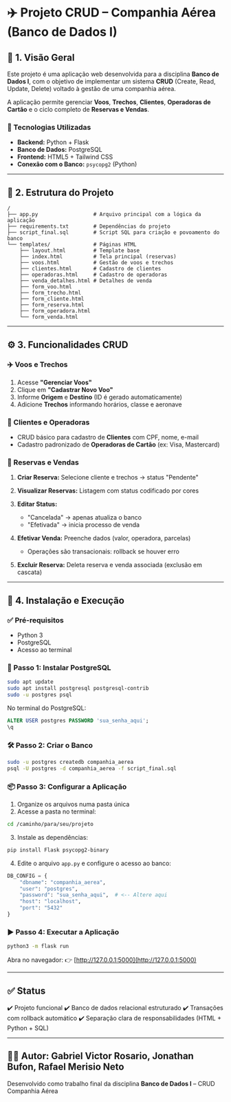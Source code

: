 

# ✈️ Projeto CRUD – Companhia Aérea (Banco de Dados I)

## 📌 1. Visão Geral

Este projeto é uma aplicação web desenvolvida para a disciplina **Banco de Dados I**, com o objetivo de implementar um sistema **CRUD** (Create, Read, Update, Delete) voltado à gestão de uma companhia aérea.

A aplicação permite gerenciar **Voos**, **Trechos**, **Clientes**, **Operadoras de Cartão** e o ciclo completo de **Reservas e Vendas**.

### 🔧 Tecnologias Utilizadas

- **Backend:** Python + Flask  
- **Banco de Dados:** PostgreSQL  
- **Frontend:** HTML5 + Tailwind CSS  
- **Conexão com o Banco:** `psycopg2` (Python)

---

## 📁 2. Estrutura do Projeto

```plaintext
/
├── app.py                  # Arquivo principal com a lógica da aplicação
├── requirements.txt        # Dependências do projeto
├── script_final.sql        # Script SQL para criação e povoamento do banco
└── templates/              # Páginas HTML
    ├── layout.html         # Template base
    ├── index.html          # Tela principal (reservas)
    ├── voos.html           # Gestão de voos e trechos
    ├── clientes.html       # Cadastro de clientes
    ├── operadoras.html     # Cadastro de operadoras
    ├── venda_detalhes.html # Detalhes de venda
    ├── form_voo.html       
    ├── form_trecho.html    
    ├── form_cliente.html   
    ├── form_reserva.html   
    ├── form_operadora.html 
    └── form_venda.html
````

---

## ⚙️ 3. Funcionalidades CRUD

### ✈️ Voos e Trechos

1. Acesse **"Gerenciar Voos"**
2. Clique em **"Cadastrar Novo Voo"**
3. Informe **Origem** e **Destino** (ID é gerado automaticamente)
4. Adicione **Trechos** informando horários, classe e aeronave

### 👤 Clientes e Operadoras

* CRUD básico para cadastro de **Clientes** com CPF, nome, e-mail
* Cadastro padronizado de **Operadoras de Cartão** (ex: Visa, Mastercard)

### 🧾 Reservas e Vendas

1. **Criar Reserva:** Selecione cliente e trechos → status "Pendente"
2. **Visualizar Reservas:** Listagem com status codificado por cores
3. **Editar Status:**

   * "Cancelada" → apenas atualiza o banco
   * "Efetivada" → inicia processo de venda
4. **Efetivar Venda:** Preenche dados (valor, operadora, parcelas)

   * Operações são transacionais: rollback se houver erro
5. **Excluir Reserva:** Deleta reserva e venda associada (exclusão em cascata)

---

## 🚀 4. Instalação e Execução

### ✅ Pré-requisitos

* Python 3
* PostgreSQL
* Acesso ao terminal

### 🧱 Passo 1: Instalar PostgreSQL

```bash
sudo apt update
sudo apt install postgresql postgresql-contrib
sudo -u postgres psql
```

No terminal do PostgreSQL:

```sql
ALTER USER postgres PASSWORD 'sua_senha_aqui';
\q
```

### 🛠️ Passo 2: Criar o Banco

```bash
sudo -u postgres createdb companhia_aerea
psql -U postgres -d companhia_aerea -f script_final.sql
```

### 📦 Passo 3: Configurar a Aplicação

1. Organize os arquivos numa pasta única
2. Acesse a pasta no terminal:

```bash
cd /caminho/para/seu/projeto
```

3. Instale as dependências:

```bash
pip install Flask psycopg2-binary
```

4. Edite o arquivo `app.py` e configure o acesso ao banco:

```python
DB_CONFIG = {
    "dbname": "companhia_aerea",
    "user": "postgres",
    "password": "sua_senha_aqui",  # <-- Altere aqui
    "host": "localhost",
    "port": "5432"
}
```

### ▶️ Passo 4: Executar a Aplicação

```bash
python3 -m flask run
```

Abra no navegador:
👉 [http://127.0.0.1:5000](http://127.0.0.1:5000)

---

## ✅ Status

✔️ Projeto funcional
✔️ Banco de dados relacional estruturado
✔️ Transações com rollback automático
✔️ Separação clara de responsabilidades (HTML + Python + SQL)

---

## 🧑‍💻 Autor: Gabriel Victor Rosario, Jonathan Bufon, Rafael Merisio Neto

Desenvolvido como trabalho final da disciplina **Banco de Dados I** – CRUD Companhia Aérea

